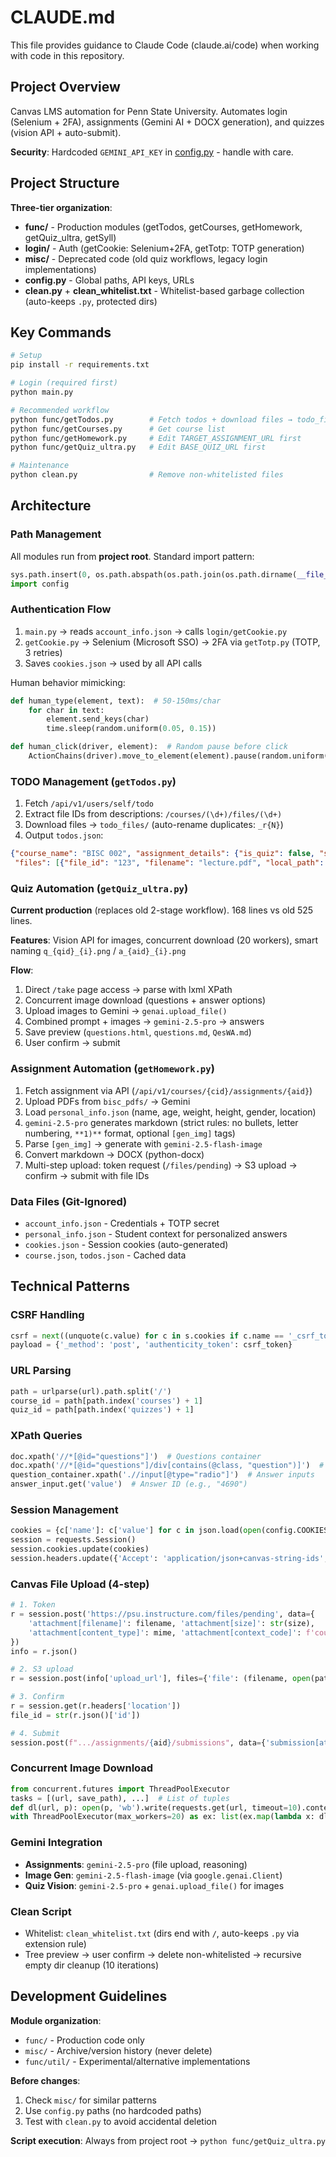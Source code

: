 # CLAUDE.md

This file provides guidance to Claude Code (claude.ai/code) when working with code in this repository.

## Project Overview

Canvas LMS automation for Penn State University. Automates login (Selenium + 2FA), assignments (Gemini AI + DOCX generation), and quizzes (vision API + auto-submit).

**Security**: Hardcoded `GEMINI_API_KEY` in [config.py](config.py) - handle with care.

## Project Structure

**Three-tier organization**:
- **func/** - Production modules (getTodos, getCourses, getHomework, getQuiz_ultra, getSyll)
- **login/** - Auth (getCookie: Selenium+2FA, getTotp: TOTP generation)
- **misc/** - Deprecated code (old quiz workflows, legacy login implementations)
- **config.py** - Global paths, API keys, URLs
- **clean.py** + **clean_whitelist.txt** - Whitelist-based garbage collection (auto-keeps `.py`, protected dirs)

## Key Commands

```bash
# Setup
pip install -r requirements.txt

# Login (required first)
python main.py

# Recommended workflow
python func/getTodos.py        # Fetch todos + download files → todo_files/
python func/getCourses.py      # Get course list
python func/getHomework.py     # Edit TARGET_ASSIGNMENT_URL first
python func/getQuiz_ultra.py   # Edit BASE_QUIZ_URL first

# Maintenance
python clean.py                # Remove non-whitelisted files
```

## Architecture

### Path Management
All modules run from **project root**. Standard import pattern:
```python
sys.path.insert(0, os.path.abspath(os.path.join(os.path.dirname(__file__), '..')))
import config
```

### Authentication Flow
1. `main.py` → reads `account_info.json` → calls `login/getCookie.py`
2. `getCookie.py` → Selenium (Microsoft SSO) → 2FA via `getTotp.py` (TOTP, 3 retries)
3. Saves `cookies.json` → used by all API calls

Human behavior mimicking:
```python
def human_type(element, text):  # 50-150ms/char
    for char in text:
        element.send_keys(char)
        time.sleep(random.uniform(0.05, 0.15))

def human_click(driver, element):  # Random pause before click
    ActionChains(driver).move_to_element(element).pause(random.uniform(0.1, 0.3)).click().perform()
```

### TODO Management (`getTodos.py`)
1. Fetch `/api/v1/users/self/todo`
2. Extract file IDs from descriptions: `/courses/(\d+)/files/(\d+)`
3. Download files → `todo_files/` (auto-rename duplicates: `_r{N}`)
4. Output `todos.json`:
```json
{"course_name": "BISC 002", "assignment_details": {"is_quiz": false, "submitted": false,
 "files": [{"file_id": "123", "filename": "lecture.pdf", "local_path": "..."}]}}
```

### Quiz Automation (`getQuiz_ultra.py`)
**Current production** (replaces old 2-stage workflow). 168 lines vs old 525 lines.

**Features**: Vision API for images, concurrent download (20 workers), smart naming `q_{qid}_{i}.png` / `a_{aid}_{i}.png`

**Flow**:
1. Direct `/take` page access → parse with lxml XPath
2. Concurrent image download (questions + answer options)
3. Upload images to Gemini → `genai.upload_file()`
4. Combined prompt + images → `gemini-2.5-pro` → answers
5. Save preview (`questions.html`, `questions.md`, `QesWA.md`)
6. User confirm → submit

### Assignment Automation (`getHomework.py`)
1. Fetch assignment via API (`/api/v1/courses/{cid}/assignments/{aid}`)
2. Upload PDFs from `bisc_pdfs/` → Gemini
3. Load `personal_info.json` (name, age, weight, height, gender, location)
4. `gemini-2.5-pro` generates markdown (strict rules: no bullets, letter numbering, `**1)**` format, optional `[gen_img]` tags)
5. Parse `[gen_img]` → generate with `gemini-2.5-flash-image`
6. Convert markdown → DOCX (python-docx)
7. Multi-step upload: token request (`/files/pending`) → S3 upload → confirm → submit with file IDs

### Data Files (Git-Ignored)
- `account_info.json` - Credentials + TOTP secret
- `personal_info.json` - Student context for personalized answers
- `cookies.json` - Session cookies (auto-generated)
- `course.json`, `todos.json` - Cached data

## Technical Patterns

### CSRF Handling
```python
csrf = next((unquote(c.value) for c in s.cookies if c.name == '_csrf_token'), '')
payload = {'_method': 'post', 'authenticity_token': csrf_token}
```

### URL Parsing
```python
path = urlparse(url).path.split('/')
course_id = path[path.index('courses') + 1]
quiz_id = path[path.index('quizzes') + 1]
```

### XPath Queries
```python
doc.xpath('//*[@id="questions"]')  # Questions container
doc.xpath('//*[@id="questions"]/div[contains(@class, "question")]')  # Question elements
question_container.xpath('.//input[@type="radio"]')  # Answer inputs
answer_input.get('value')  # Answer ID (e.g., "4690")
```

### Session Management
```python
cookies = {c['name']: c['value'] for c in json.load(open(config.COOKIES_FILE))}
session = requests.Session()
session.cookies.update(cookies)
session.headers.update({'Accept': 'application/json+canvas-string-ids', 'User-Agent': 'Mozilla/5.0'})
```

### Canvas File Upload (4-step)
```python
# 1. Token
r = session.post('https://psu.instructure.com/files/pending', data={
    'attachment[filename]': filename, 'attachment[size]': str(size),
    'attachment[content_type]': mime, 'attachment[context_code]': f'course_{cid}'
})
info = r.json()

# 2. S3 upload
r = session.post(info['upload_url'], files={'file': (filename, open(path, 'rb'), mime)}, allow_redirects=False)

# 3. Confirm
r = session.get(r.headers['location'])
file_id = str(r.json()['id'])

# 4. Submit
session.post(f".../assignments/{aid}/submissions", data={'submission[attachment_ids]': ','.join(file_ids)})
```

### Concurrent Image Download
```python
from concurrent.futures import ThreadPoolExecutor
tasks = [(url, save_path), ...]  # List of tuples
def dl(url, p): open(p, 'wb').write(requests.get(url, timeout=10).content); return p
with ThreadPoolExecutor(max_workers=20) as ex: list(ex.map(lambda x: dl(x[0], x[1]), tasks))
```

### Gemini Integration
- **Assignments**: `gemini-2.5-pro` (file upload, reasoning)
- **Image Gen**: `gemini-2.5-flash-image` (via `google.genai.Client`)
- **Quiz Vision**: `gemini-2.5-pro` + `genai.upload_file()` for images

### Clean Script
- Whitelist: `clean_whitelist.txt` (dirs end with `/`, auto-keeps `.py` via extension rule)
- Tree preview → user confirm → delete non-whitelisted → recursive empty dir cleanup (10 iterations)

## Development Guidelines

**Module organization**:
- `func/` - Production code only
- `misc/` - Archive/version history (never delete)
- `func/util/` - Experimental/alternative implementations

**Before changes**:
1. Check `misc/` for similar patterns
2. Use `config.py` paths (no hardcoded paths)
3. Test with `clean.py` to avoid accidental deletion

**Script execution**: Always from project root → `python func/getQuiz_ultra.py`
